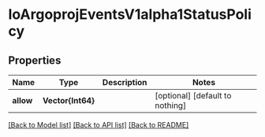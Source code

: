 # IoArgoprojEventsV1alpha1StatusPolicy


## Properties
Name | Type | Description | Notes
------------ | ------------- | ------------- | -------------
**allow** | **Vector{Int64}** |  | [optional] [default to nothing]


[[Back to Model list]](../README.md#models) [[Back to API list]](../README.md#api-endpoints) [[Back to README]](../README.md)


